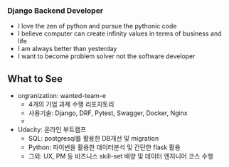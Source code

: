 ### Django Backend Developer
- I love the zen of python and pursue the pythonic code
- I believe computer can create infinity values in terms of business and life
- I am always better than yesterday
- I want to become problem solver not the software developer


## What to See
- orgranization: wanted-team-e
  - 4개의 기업 과제 수행 리포지토리
  - 사용기술: Django, DRF, Pytest, Swagger, Docker, Nginx
  - 
- Udacity: 온라인 부트캠프
   - SQL: postgresql를 활용한 DB개선 및 migration
   - Python: 파이썬을 활용한 데이터분석 및 간단한 flask 활용 
   - 그외: UX, PM 등 비즈니스 skill-set 배양 및 데이터 엔지니어 코스 수행
